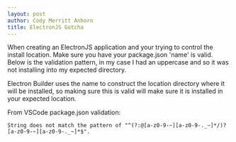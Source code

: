 ```yaml
---
layout: post
author: Cody Merritt Anhorn
title: ElectronJS Gotcha
---
```


When creating an ElectronJS application and your trying to control the install location.
Make sure you have your package.json 'name' is valid. Below is the validation pattern, in my case I had an uppercase and so it was not installing into my expected directory.

Electron Builder uses the name to construct the location directory where it will be installed, so making sure this is valid will make sure it is installed in your expected location.

From VSCode package.json validation:
~~~
String does not match the pattern of "^(?:@[a-z0-9-~][a-z0-9-._~]*/)?[a-z0-9-~][a-z0-9-._~]*$".
~~~